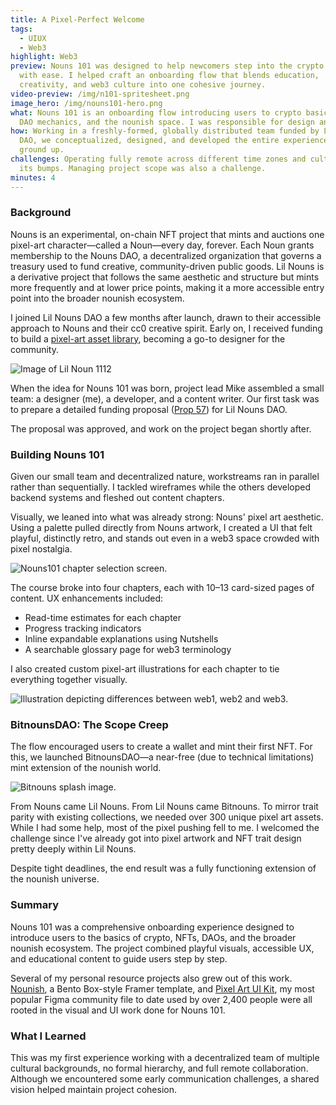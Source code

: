 ```yaml
---
title: A Pixel-Perfect Welcome
tags:
  - UIUX
  - Web3
highlight: Web3
preview: Nouns 101 was designed to help newcomers step into the crypto world
  with ease. I helped craft an onboarding flow that blends education,
  creativity, and web3 culture into one cohesive journey.
video-preview: /img/n101-spritesheet.png
image_hero: /img/nouns101-hero.png
what: Nouns 101 is an onboarding flow introducing users to crypto basics, NFTs,
  DAO mechanics, and the nounish space. I was responsible for design and UX.
how: Working in a freshly-formed, globally distributed team funded by Lil Nouns
  DAO, we conceptualized, designed, and developed the entire experience from the
  ground up.
challenges: Operating fully remote across different time zones and cultures had
  its bumps. Managing project scope was also a challenge.
minutes: 4
---
```

### Background

Nouns is an experimental, on-chain NFT project that mints and auctions one pixel-art character—called a Noun—every day, forever. Each Noun grants membership to the Nouns DAO, a decentralized organization that governs a treasury used to fund creative, community-driven public goods. Lil Nouns is a derivative project that follows the same aesthetic and structure but mints more frequently and at lower price points, making it a more accessible entry point into the broader nounish ecosystem.

I joined Lil Nouns DAO a few months after launch, drawn to their accessible approach to Nouns and their cc0 creative spirit. Early on, I received funding to build a [pixel-art asset library](https://www.figma.com/community/file/1117824291358512052/lil-noun-asset-library), becoming a go-to designer for the community.

![Image of Lil Noun 1112](/img/kép_2025-04-29_173024066.png "My ticket to the Nouniverse.")

When the idea for Nouns 101 was born, project lead Mike assembled a small team: a designer (me), a developer, and a content writer. Our first task was to prepare a detailed funding proposal ([Prop 57](https://lilnouns.wtf/vote/57)) for Lil Nouns DAO.

The proposal was approved, and work on the project began shortly after.

### Building Nouns 101

Given our small team and decentralized nature, workstreams ran in parallel rather than sequentially. I tackled wireframes while the others developed backend systems and fleshed out content chapters.

Visually, we leaned into what was already strong: Nouns' pixel art aesthetic. Using a palette pulled directly from Nouns artwork, I created a UI that felt playful, distinctly retro, and stands out even in a web3 space crowded with pixel nostalgia.

![Nouns101 chapter selection screen.](/img/chapters-desktop.jpg "Final design for the chapter selection dashboard.")

The course broke into four chapters, each with 10–13 card-sized pages of content. UX enhancements included:

* Read-time estimates for each chapter
* Progress tracking indicators
* Inline expandable explanations using Nutshells
* A searchable glossary page for web3 terminology

I also created custom pixel-art illustrations for each chapter to tie everything together visually.

![Illustration depicting differences between web1, web2 and web3.](/img/web3chart.png "Illustrations used art from nouns wherever possible. Here both the laptop and the glasses are existing Lil Nouns traits.")

### BitnounsDAO: The Scope Creep

The flow encouraged users to create a wallet and mint their first NFT. For this, we launched BitnounsDAO—a near-free (due to technical limitations) mint extension of the nounish world.

![Bitnouns splash image.](/img/bitnouns-banner.jpg "Bitnouns—The tiniest nouns to date.")

From Nouns came Lil Nouns. From Lil Nouns came Bitnouns. To mirror trait parity with existing collections, we needed over 300 unique pixel art assets. While I had some help, most of the pixel pushing fell to me. I welcomed the challenge since I've already got into pixel artwork and NFT trait design pretty deeply within Lil Nouns.

Despite tight deadlines, the end result was a fully functioning extension of the nounish universe.

### Summary

Nouns 101 was a comprehensive onboarding experience designed to introduce users to the basics of crypto, NFTs, DAOs, and the broader nounish ecosystem. The project combined playful visuals, accessible UX, and educational content to guide users step by step.

Several of my personal resource projects also grew out of this work. [Nounish](https://zylageth.gumroad.com/l/nounishtemplate), a Bento Box-style Framer template, and [Pixel Art UI Kit](https://www.figma.com/community/file/1224460064522598216/pixel-art-ui-kit), my most popular Figma community file to date used by over 2,400 people were all rooted in the visual and UI work done for Nouns 101.

### What I Learned

This was my first experience working with a decentralized team of multiple cultural backgrounds, no formal hierarchy, and full remote collaboration. Although we encountered some early communication challenges, a shared vision helped maintain project cohesion.
